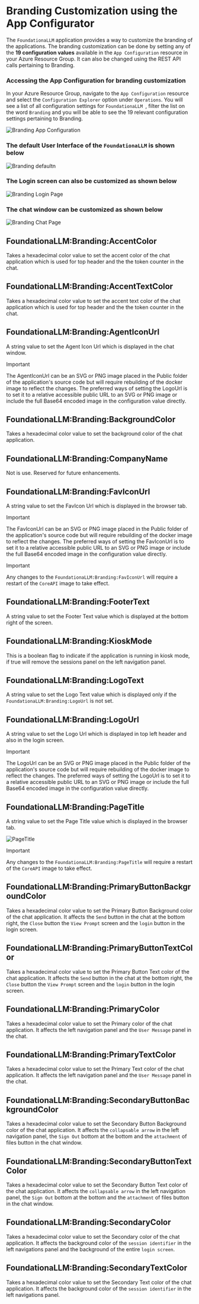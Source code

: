 # Branding Customization using the App Configurator

The `FoundationaLLM` application provides a way to customize the branding of the applications. The branding customization can be done by setting any of the **19 configuration values** available in the `App Configuration` resource in your Azure Resource Group.  It can also be changed using the REST API calls pertaining to Branding.

### Accessing the App Configuration for branding customization

In your Azure Resource Group, navigate to the `App Configuration` resource and select the `Configuration Explorer` option under `Operations`. You will see a list of all configuration settings for `FoundationaLLM `, filter the list on the word `Branding` and you will be able to see the 19 relevant configuration settings pertaining to Branding.

![Branding App Configuration](./media/branding-1.jpg)

### The default User Interface of the `FoundationaLLM` is shown below

![Branding defaultn](./media/branding-2.jpg)

### The Login screen can also be customized as shown below

![Branding Login Page](./media/branding-3.jpg)

### The chat window can be customized as shown below

![Branding Chat Page](./media/branding-4.jpg)

## FoundationaLLM:Branding:AccentColor
Takes a hexadecimal color value to set the accent color of the chat application which is used for top header and the the token counter in the chat.
## FoundationaLLM:Branding:AccentTextColor
Takes a hexadecimal color value to set the accent text color of the chat application which is used for top header and the the token counter in the chat.
## FoundationaLLM:Branding:AgentIconUrl
A string value to set the Agent Icon Url which is displayed in the chat window.

> [!IMPORTANT]
> The AgentIconUrl can be an SVG or PNG image placed in the Public folder of the application's source code but will require rebuilding of the docker image to reflect the changes. The preferred ways of setting the LogoUrl is to set it to a relative accessible public URL to an SVG or PNG image or include the full Base64 encoded image in the configuration value directly.

## FoundationaLLM:Branding:BackgroundColor
Takes a hexadecimal color value to set the background color of the chat application.
## FoundationaLLM:Branding:CompanyName
Not is use.  Reserved for future enhancements.

## FoundationaLLM:Branding:FavIconUrl
A string value to set the FavIcon Url which is displayed in the browser tab.
> [!IMPORTANT]
> The FavIconUrl can be an SVG or PNG image placed in the Public folder of the application's source code but will require rebuilding of the docker image to reflect the changes. The preferred ways of setting the FavIconUrl is to set it to a relative accessible public URL to an SVG or PNG image or include the full Base64 encoded image in the configuration value directly.

> [!IMPORTANT]
> Any changes to the `FoundationaLLM:Branding:FavIconUrl` will require a restart of the `CoreAPI` image to take effect.

## FoundationaLLM:Branding:FooterText
A string value to set the Footer Text value which is displayed at the bottom right of the screen.
## FoundationaLLM:Branding:KioskMode
This is a boolean flag to indicate if the application is running in kiosk mode, if true will remove the sessions panel on the left navigation panel. 
## FoundationaLLM:Branding:LogoText
A string value to set the Logo Text value which is displayed only if the `FoundationaLLM:Branding:LogoUrl` is not set.
## FoundationaLLM:Branding:LogoUrl
A string value to set the Logo Url which is displayed in top left header and also in the login screen.
> [!IMPORTANT]
> The LogoUrl can be an SVG or PNG image placed in the Public folder of the application's source code but will require rebuilding of the docker image to reflect the changes. The preferred ways of setting the LogoUrl is to set it to a relative accessible public URL to an SVG or PNG image or include the full Base64 encoded image in the configuration value directly.
## FoundationaLLM:Branding:PageTitle
A string value to set the Page Title value which is displayed in the browser tab.

![PageTitle](./media/branding-5.jpg)

> [!IMPORTANT]
> Any changes to the `FoundationaLLM:Branding:PageTitle` will require a restart of the `CoreAPI` image to take effect.
## FoundationaLLM:Branding:PrimaryButtonBackgroundColor
Takes a hexadecimal color value to set the Primary Button Background color of the chat application. It affects the `Send` button in the chat at the bottom right, the `Close` button the `View Prompt` screen and the `login` button in the login screen.
## FoundationaLLM:Branding:PrimaryButtonTextColor
Takes a hexadecimal color value to set the Primary Button Text color of the chat application. It affects the `Send` button in the chat at the bottom right, the `Close` button the `View Prompt` screen and the `login` button in the login screen.
## FoundationaLLM:Branding:PrimaryColor
Takes a hexadecimal color value to set the Primary color of the chat application. It affects the left navigation panel and the `User Message` panel in the chat.
## FoundationaLLM:Branding:PrimaryTextColor
Takes a hexadecimal color value to set the Primary Text color of the chat application. It affects the left navigation panel and the `User Message` panel in the chat.
## FoundationaLLM:Branding:SecondaryButtonBackgroundColor
Takes a hexadecimal color value to set the Secondary Button Background color of the chat application. It affects the `collapsable arrow` in the left navigation panel, the `Sign Out` bottom at the bottom and the `attachment` of files button in the chat window.
## FoundationaLLM:Branding:SecondaryButtonTextColor
Takes a hexadecimal color value to set the Secondary Button Text color of the chat application. It affects the `collapsable arrow` in the left navigation panel, the `Sign Out` bottom at the bottom and the `attachment` of files button in the chat window.
## FoundationaLLM:Branding:SecondaryColor
Takes a hexadecimal color value to set the Secondary color of the chat application. It affects the background color of the `session identifier` in the left navigations panel and the background of the entire `login screen`.
## FoundationaLLM:Branding:SecondaryTextColor
Takes a hexadecimal color value to set the Secondary Text color of the chat application. It affects the background color of the `session identifier` in the left navigations panel.
